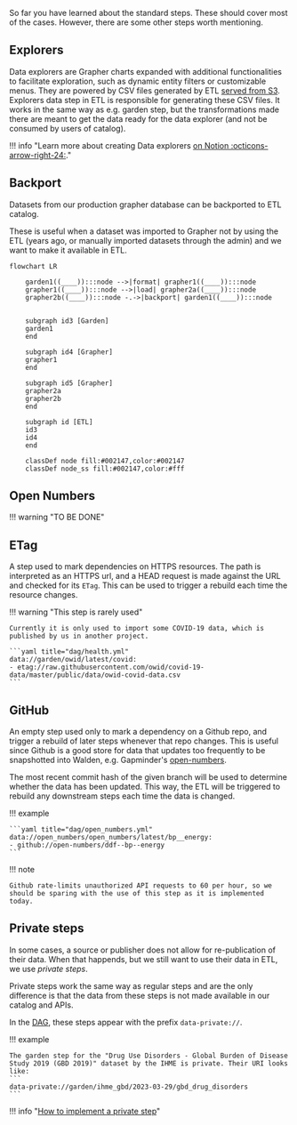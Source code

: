 So far you have learned about the standard steps. These should cover most of the cases. However, there are some other steps worth mentioning.

## Explorers
Data explorers are Grapher charts expanded with additional functionalities to facilitate exploration, such as dynamic entity filters or customizable menus. They are powered by CSV files generated by ETL [served from S3](https://dash.cloudflare.com/078fcdfed9955087315dd86792e71a7e/r2/default/buckets/owid-catalog). Explorers data step in ETL is responsible for generating these CSV files. It works in the same way as e.g. garden step, but the transformations made there are meant to get the data ready for the data explorer (and not be consumed by users of catalog).

!!! info "Learn more about creating Data explorers [on Notion :octicons-arrow-right-24:](https://www.notion.so/owid/Creating-Data-Explorers-cf47a5ef90f14c1fba8fc243aba79be7)."


## Backport
Datasets from our production grapher database can be backported to ETL catalog.

These is useful when a dataset was imported to Grapher not by using the ETL (years ago, or manually imported datasets through the admin) and we want to make it available in ETL.


```mermaid
flowchart LR

    garden1((____)):::node -->|format| grapher1((____)):::node
    grapher1((____)):::node -->|load| grapher2a((____)):::node
    grapher2b((____)):::node -.->|backport| garden1((____)):::node


    subgraph id3 [Garden]
    garden1
    end

    subgraph id4 [Grapher]
    grapher1
    end

    subgraph id5 [Grapher]
    grapher2a
    grapher2b
    end

    subgraph id [ETL]
    id3
    id4
    end

    classDef node fill:#002147,color:#002147
    classDef node_ss fill:#002147,color:#fff
```

## Open Numbers
!!! warning "TO BE DONE"

## ETag
A step used to mark dependencies on HTTPS resources. The path is interpreted as an HTTPS url, and a HEAD request is made against the URL and checked for its `ETag`. This can be used to trigger a rebuild each time the resource changes.


!!! warning "This step is rarely used"

    Currently it is only used to import some COVID-19 data, which is published by us in another project.

    ```yaml title="dag/health.yml"
    data://garden/owid/latest/covid:
    - etag://raw.githubusercontent.com/owid/covid-19-data/master/public/data/owid-covid-data.csv
    ```

## GitHub
An empty step used only to mark a dependency on a Github repo, and trigger a rebuild of later steps whenever that repo changes. This is useful since Github is a good store for data that updates too frequently to be snapshotted into Walden, e.g. Gapminder's [open-numbers](https://github.com/open-numbers/).

The most recent commit hash of the given branch will be used to determine whether the data has been updated. This way, the ETL will be triggered to rebuild any downstream steps each time the data is changed.

!!! example

    ```yaml title="dag/open_numbers.yml"
    data://open_numbers/open_numbers/latest/bp__energy:
    - github://open-numbers/ddf--bp--energy
    ```

!!! note

    Github rate-limits unauthorized API requests to 60 per hour, so we should be sparing with the use of this step as it is implemented today.


## Private steps
In some cases, a source or publisher does not allow for re-publication of their data. When that happends, but we still want to use their data in ETL, we use _private steps_.

Private steps work the same way as regular steps and are the only difference is that the data from these steps is not made available in our catalog and APIs.

In the [DAG](../../design/dag.md), these steps appear with the prefix `data-private://`.


!!! example

    The garden step for the "Drug Use Disorders - Global Burden of Disease Study 2019 (GBD 2019)" dataset by the IHME is private. Their URI looks like:
    ```
    data-private://garden/ihme_gbd/2023-03-29/gbd_drug_disorders
    ```

!!! info "[How to implement a private step](../../../guides/private-import.md)"

